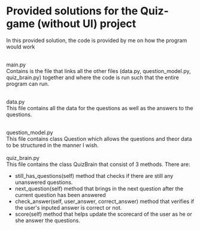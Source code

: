 # Provided solutions for the Quiz-game (without UI) project

In this provided solution, the code is provided by me on how the program would work
</br>
</br>

main.py
</br>
Contains is the file that links all the other files (data.py, question_model.py, quiz_brain.py) together and where the code is run such that the entire program can run.
</br>
</br>

data.py
</br>
This file contains all the data for the questions as well as the answers to the questions.
</br>
</br>

question_model.py
</br>
This file contains class Question which allows the questions and theor data to be structured in the manner I wish.
</br>
</br>
quiz_brain.py
</br>
This file contains the class QuizBrain that consist of 3 methods. There are:
- still_has_questions(self) method that checks if there are still any unanswered questions.
- next_question(self) method that brings in the next question after the current question has been answered
- check_answer(self, user_answer, correct_answer) method that verifies if the user's inputed answer is correct or not.
- score(self) method that helps update the scorecard of the user as he or she answer the questions.
</br>
